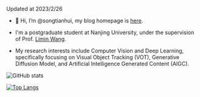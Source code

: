 Updated at 2023/2/26

- 👋 Hi, I’m @songtianhui, my blog homepage is [here](https://songtianhui.github.io/).

- I'm a postgraduate student at Nanjing University, under the supervision of Prof. [Limin Wang](https://wanglimin.github.io/).

- My research interests include Computer Vision and Deep Learning, specifically focusing on Visual Object Tracking (VOT), Generative Diffusion Model, and Artificial Intelligence Generated Content (AIGC).


![GitHub stats](https://github-readme-stats.vercel.app/api?username=songtianhui&show_icons=true)

[![Top Langs](https://github-readme-stats.vercel.app/api/top-langs/?username=songtianhui)](https://github.com/anuraghazra/github-readme-stats)

<!---
songtianhui/songtianhui is a ✨ special ✨ repository because its `README.md` (this file) appears on your GitHub profile.
You can click the Preview link to take a look at your changes.
--->
